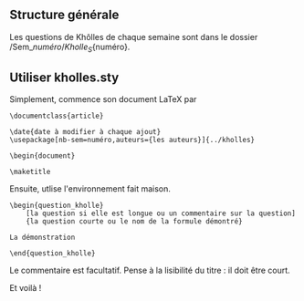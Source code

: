 ## Structure générale

Les questions de Khôlles de chaque semaine sont dans le dossier /Sem_${numéro}/Kholle_S${numéro}.

## Utiliser kholles.sty

Simplement, commence son document LaTeX par

	\documentclass{article}

	\date{date à modifier à chaque ajout}
	\usepackage[nb-sem=numéro,auteurs={les auteurs}]{../kholles}

	\begin{document}

	\maketitle

Ensuite, utlise l'environnement fait maison.

	\begin{question_kholle}
		[la question si elle est longue ou un commentaire sur la question]
		{la question courte ou le nom de la formule démontré}

	La démonstration

	\end{question_kholle}

Le commentaire est facultatif. Pense à la lisibilité du titre : il doit être court.

Et voilà !
